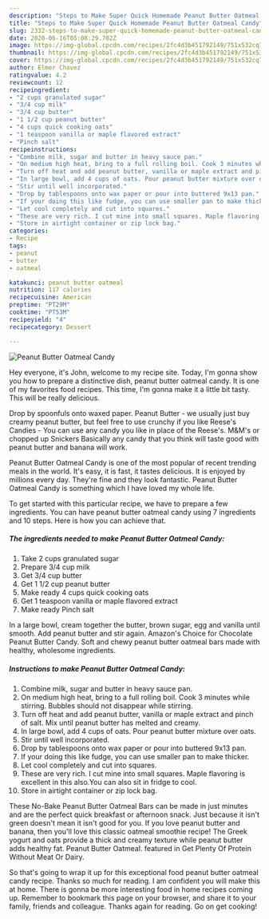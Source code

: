 ```yaml
---
description: "Steps to Make Super Quick Homemade Peanut Butter Oatmeal Candy"
title: "Steps to Make Super Quick Homemade Peanut Butter Oatmeal Candy"
slug: 2332-steps-to-make-super-quick-homemade-peanut-butter-oatmeal-candy
date: 2020-06-16T05:08:29.702Z
image: https://img-global.cpcdn.com/recipes/2fc4d3b451792149/751x532cq70/peanut-butter-oatmeal-candy-recipe-main-photo.jpg
thumbnail: https://img-global.cpcdn.com/recipes/2fc4d3b451792149/751x532cq70/peanut-butter-oatmeal-candy-recipe-main-photo.jpg
cover: https://img-global.cpcdn.com/recipes/2fc4d3b451792149/751x532cq70/peanut-butter-oatmeal-candy-recipe-main-photo.jpg
author: Elmer Chavez
ratingvalue: 4.2
reviewcount: 12
recipeingredient:
- "2 cups granulated sugar"
- "3/4 cup milk"
- "3/4 cup butter"
- "1 1/2 cup peanut butter"
- "4 cups quick cooking oats"
- "1 teaspoon vanilla or maple flavored extract"
- "Pinch salt"
recipeinstructions:
- "Combine milk, sugar and butter in heavy sauce pan."
- "On medium high heat, bring to a full rolling boil. Cook 3 minutes while stirring. Bubbles should not disappear while stirring."
- "Turn off heat and add peanut butter, vanilla or maple extract and pinch of salt. Mix until peanut butter has melted and creamy."
- "In large bowl, add 4 cups of oats. Pour peanut butter mixture over oats."
- "Stir until well incorporated."
- "Drop by tablespoons onto wax paper or pour into buttered 9x13 pan."
- "If your doing this like fudge, you can use smaller pan to make thicker."
- "Let cool completely and cut into squares."
- "These are very rich. I cut mine into small squares. Maple flavoring is excellent in this also.You can also sit in fridge to cool."
- "Store in airtight container or zip lock bag."
categories:
- Recipe
tags:
- peanut
- butter
- oatmeal

katakunci: peanut butter oatmeal 
nutrition: 117 calories
recipecuisine: American
preptime: "PT29M"
cooktime: "PT53M"
recipeyield: "4"
recipecategory: Dessert

---
```



![Peanut Butter Oatmeal Candy](https://img-global.cpcdn.com/recipes/2fc4d3b451792149/751x532cq70/peanut-butter-oatmeal-candy-recipe-main-photo.jpg)

Hey everyone, it's John, welcome to my recipe site. Today, I'm gonna show you how to prepare a distinctive dish, peanut butter oatmeal candy. It is one of my favorites food recipes. This time, I'm gonna make it a little bit tasty. This will be really delicious.

Drop by spoonfuls onto waxed paper. Peanut Butter - we usually just buy creamy peanut butter, but feel free to use crunchy if you like Reese&#39;s Candies - You can use any candy you like in place of the Reese&#39;s. M&amp;M&#39;s or chopped up Snickers Basically any candy that you think will taste good with peanut butter and banana will work.

Peanut Butter Oatmeal Candy is one of the most popular of recent trending meals in the world. It's easy, it is fast, it tastes delicious. It is enjoyed by millions every day. They're fine and they look fantastic. Peanut Butter Oatmeal Candy is something which I have loved my whole life.


To get started with this particular recipe, we have to prepare a few ingredients. You can have peanut butter oatmeal candy using 7 ingredients and 10 steps. Here is how you can achieve that.

<!--inarticleads1-->

##### The ingredients needed to make Peanut Butter Oatmeal Candy:

1. Take 2 cups granulated sugar
1. Prepare 3/4 cup milk
1. Get 3/4 cup butter
1. Get 1 1/2 cup peanut butter
1. Make ready 4 cups quick cooking oats
1. Get 1 teaspoon vanilla or maple flavored extract
1. Make ready Pinch salt


In a large bowl, cream together the butter, brown sugar, egg and vanilla until smooth. Add peanut butter and stir again. Amazon&#39;s Choice for Chocolate Peanut Butter Candy. Soft and chewy peanut butter oatmeal bars made with healthy, wholesome ingredients. 

<!--inarticleads2-->

##### Instructions to make Peanut Butter Oatmeal Candy:

1. Combine milk, sugar and butter in heavy sauce pan.
1. On medium high heat, bring to a full rolling boil. Cook 3 minutes while stirring. Bubbles should not disappear while stirring.
1. Turn off heat and add peanut butter, vanilla or maple extract and pinch of salt. Mix until peanut butter has melted and creamy.
1. In large bowl, add 4 cups of oats. Pour peanut butter mixture over oats.
1. Stir until well incorporated.
1. Drop by tablespoons onto wax paper or pour into buttered 9x13 pan.
1. If your doing this like fudge, you can use smaller pan to make thicker.
1. Let cool completely and cut into squares.
1. These are very rich. I cut mine into small squares. Maple flavoring is excellent in this also.You can also sit in fridge to cool.
1. Store in airtight container or zip lock bag.


These No-Bake Peanut Butter Oatmeal Bars can be made in just minutes and are the perfect quick breakfast or afternoon snack. Just because it isn&#39;t green doesn&#39;t mean it isn&#39;t good for you. If you love peanut butter and banana, then you&#39;ll love this classic oatmeal smoothie recipe! The Greek yogurt and oats provide a thick and creamy texture while peanut butter adds healthy fat. Peanut Butter Oatmeal. featured in Get Plenty Of Protein Without Meat Or Dairy. 

So that's going to wrap it up for this exceptional food peanut butter oatmeal candy recipe. Thanks so much for reading. I am confident you will make this at home. There is gonna be more interesting food in home recipes coming up. Remember to bookmark this page on your browser, and share it to your family, friends and colleague. Thanks again for reading. Go on get cooking!
